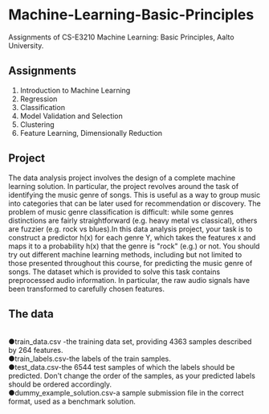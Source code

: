 # Machine-Learning-Basic-Principles
Assignments of CS-E3210 Machine Learning: Basic Principles, Aalto University.
## Assignments
1. Introduction to Machine Learning
2. Regression
3. Classification
4. Model Validation and Selection
5. Clustering
6. Feature Learning, Dimensionally Reduction
## Project
The data analysis project involves the design of a complete machine learning solution. In particular, the project revolves around the task of identifying the music genre of songs. This is useful as a way to group music into categories that can be later used for recommendation or discovery. The problem of music genre classification is difficult: while some genres distinctions are fairly straightforward (e.g. heavy metal vs classical), others are fuzzier (e.g. rock vs blues).In this data analysis project, your task is to construct a predictor h(x) for each genre Y, which takes the features x and maps it to a probability h(x) that the genre is "rock" (e.g.) or not. You should try out different machine learning methods, including but not limited to those presented throughout this course, for predicting the music genre of songs. The dataset which is provided to solve this task contains preprocessed audio information. In particular, the raw audio signals have been transformed to carefully chosen features.
## The data
<br />●train_data.csv -the training data set, providing 4363 samples described by 264 features.
<br />●train_labels.csv-the labels of the train samples.
<br />●test_data.csv-the 6544 test samples of which the labels should be predicted. Don't change the order of the samples, as your predicted labels should be ordered accordingly.
<br />●dummy_example_solution.csv-a sample submission file in the correct format, used as a benchmark solution.
